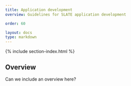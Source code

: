 ```yaml
---
title: Application development
overview: Guidelines for SLATE application development

order: 60

layout: docs
type: markdown
---
```


{% include section-index.html %}

Overview
--------

Can we include an overview here?
